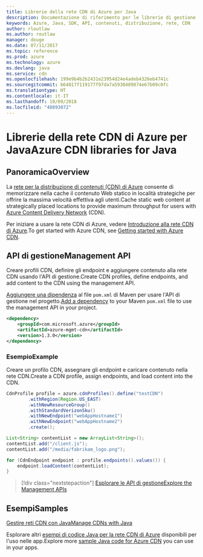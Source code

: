 ```yaml
---
title: Librerie della rete CDN di Azure per Java
description: Documentazione di riferimento per le librerie di gestione della rete CDN per Java
keywords: Azure, Java, SDK, API, contenuti, distribuzione, rete, CDN
author: rloutlaw
ms.author: routlaw
manager: douge
ms.date: 07/11/2017
ms.topic: reference
ms.prod: azure
ms.technology: azure
ms.devlang: java
ms.service: cdn
ms.openlocfilehash: 199e9b4b2b2431e23954d24e4adeb4326eb4741c
ms.sourcegitcommit: b64017f119177f97da7a5930489874e67b09c0fc
ms.translationtype: HT
ms.contentlocale: it-IT
ms.lasthandoff: 10/09/2018
ms.locfileid: "48893072"
---
```

# <a name="azure-cdn-libraries-for-java"></a><span data-ttu-id="18e49-104">Librerie della rete CDN di Azure per Java</span><span class="sxs-lookup"><span data-stu-id="18e49-104">Azure CDN libraries for Java</span></span>

## <a name="overview"></a><span data-ttu-id="18e49-105">Panoramica</span><span class="sxs-lookup"><span data-stu-id="18e49-105">Overview</span></span>

<span data-ttu-id="18e49-106">La [rete per la distribuzione di contenuti (CDN) di Azure](/azure/cdn/cdn-overview) consente di memorizzare nella cache il contenuto Web statico in località strategiche per offrire la massima velocità effettiva agli utenti.</span><span class="sxs-lookup"><span data-stu-id="18e49-106">Cache static web content at strategically placed locations to provide maximum throughput for users with [Azure Content Delivery Network](/azure/cdn/cdn-overview) (CDN).</span></span>

<span data-ttu-id="18e49-107">Per iniziare a usare la rete CDN di Azure, vedere [Introduzione alla rete CDN di Azure](/azure/cdn/cdn-create-new-endpoint).</span><span class="sxs-lookup"><span data-stu-id="18e49-107">To get started with Azure CDN, see [Getting started with Azure CDN](/azure/cdn/cdn-create-new-endpoint).</span></span>

## <a name="management-api"></a><span data-ttu-id="18e49-108">API di gestione</span><span class="sxs-lookup"><span data-stu-id="18e49-108">Management API</span></span>

<span data-ttu-id="18e49-109">Creare profili CDN, definire gli endpoint e aggiungere contenuto alla rete CDN usando l'API di gestione.</span><span class="sxs-lookup"><span data-stu-id="18e49-109">Create CDN profiles, define endpoints, and add content to the CDN using the management API.</span></span>

<span data-ttu-id="18e49-110">[Aggiungere una dipendenza](https://maven.apache.org/guides/getting-started/index.html#How_do_I_use_external_dependencies) al file `pom.xml` di Maven per usare l'API di gestione nel progetto.</span><span class="sxs-lookup"><span data-stu-id="18e49-110">[Add a dependency](https://maven.apache.org/guides/getting-started/index.html#How_do_I_use_external_dependencies) to your Maven `pom.xml` file to use the management API in your project.</span></span>

```XML
<dependency>
    <groupId>com.microsoft.azure</groupId>
    <artifactId>azure-mgmt-cdn</artifactId>
    <version>1.3.0</version>
</dependency>
```   

### <a name="example"></a><span data-ttu-id="18e49-111">Esempio</span><span class="sxs-lookup"><span data-stu-id="18e49-111">Example</span></span>

<span data-ttu-id="18e49-112">Creare un profilo CDN, assegnare gli endpoint e caricare contenuto nella rete CDN.</span><span class="sxs-lookup"><span data-stu-id="18e49-112">Create a CDN profile, assign endpoints, and load content into the CDN.</span></span>

```java
CdnProfile profile = azure.cdnProfiles().define("testCDN")
        .withRegion(Region.US_EAST)
        .withNewResourceGroup()
        .withStandardVerizonSku()
        .withNewEndpoint("webAppHostname1")
        .withNewEndpoint("webAppHostname2")
        .create();

List<String> contentList = new ArrayList<String>();
contentList.add("/client.js");
contentList.add("/media/fabrikam_logo.png");

for (CdnEndpoint endpoint : profile.endpoints().values()) {
    endpoint.loadContent(contentList);
}
```

> [!div class="nextstepaction"]
> [<span data-ttu-id="18e49-113">Esplorare le API di gestione</span><span class="sxs-lookup"><span data-stu-id="18e49-113">Explore the Management APIs</span></span>](/java/api/overview/azure/cdn/management)

## <a name="samples"></a><span data-ttu-id="18e49-114">Esempi</span><span class="sxs-lookup"><span data-stu-id="18e49-114">Samples</span></span>

[<span data-ttu-id="18e49-115">Gestire reti CDN con Java</span><span class="sxs-lookup"><span data-stu-id="18e49-115">Manage CDNs with Java</span></span>](https://github.com/Azure-Samples/cdn-java-manage-cdn)

<span data-ttu-id="18e49-116">Esplorare altri [esempi di codice Java per la rete CDN di Azure](https://azure.microsoft.com/resources/samples/?platform=java&term=cdn) disponibili per l'uso nelle app.</span><span class="sxs-lookup"><span data-stu-id="18e49-116">Explore more [sample Java code for Azure CDN](https://azure.microsoft.com/resources/samples/?platform=java&term=cdn) you can use in your apps.</span></span>